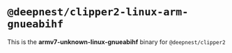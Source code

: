 # `@deepnest/clipper2-linux-arm-gnueabihf`

This is the **armv7-unknown-linux-gnueabihf** binary for `@deepnest/clipper2`
